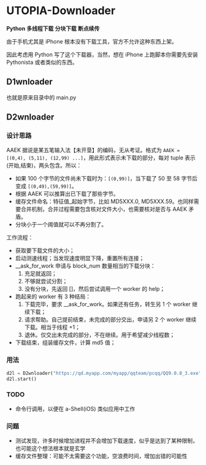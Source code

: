 # UTOPIA-Downloader

**Python** **多线程下载** **分块下载** **断点续传**

由于手机尤其是 iPhone 根本没有下载工具，官方不允许这种东西上架。

因此考虑用 Python 写了这个下载器，当然，想在 iPhone 上跑脚本你需要先安装 Pythonista 或者类似的东西。

## D1wnloader

也就是原来目录中的 main.py  

## D2wnloader

### 设计思路

AAEK 据说是某五笔输入法【未开垦】的编码，无从考证。格式为 `AAEK = [(0,4), (5,11), (12,99) ...]`，用此形式表示未下载的部分，每对 tuple 表示 (开始,结束)，两头包含。所以：

- 如果 100 个字节的文件尚未下载时为：`[(0,99)]`，当下载了 50 至 58 字节后变成 `[(0,49),(59,99)]`。
- 根据 AAEK 可以推算出已下载了那些字节。
- 缓存文件命名：特征值_起始字节，比如 MD5XXX.0, MD5XXX.59。也同样需要合并机制，合并过程需要包含核对文件大小，也需要核对是否与 AAEK 矛盾。
- 分块小于一个阈值就可以不再分割了。

工作流程：

- 获取要下载文件的大小；
- 启动测速线程；当发现速度明显下降，重置所有连接；
- __ask_for_work 申请与 block_num 数量相当的下载分块：
    1. 充足就返回；
    2. 不够就尝试分割；
    3. 没有分块，先返回 []，然后尝试调用一个 worker 的 help；
- 跑起来的 worker 有 3 种结局：
    1. 下载完毕，要求 __ask_for_work。如果还有任务，转生另 1 个 worker 继续下载；
    2. 请求帮助。自己提前结束，未完成的部分交出，申请另 2 个 worker 继续下载。相当于线程 +1；
    3. 退休。仅交出未完成的部分，不在继续。用于希望减少线程数；
- 下载结束，组装缓存文件，计算 md5 值；

### 用法

``` python
d2l = D2wnloader("https://qd.myapp.com/myapp/qqteam/pcqq/QQ9.0.8_3.exe")
d2l.start()
```

### TODO

- 命令行调用，以便在 a-Shell(iOS) 类似应用中工作

### 问题

- 测试发现，许多时候增加进程并不会增加下载速度，似乎是达到了某种限制，也可能这个想法根本就是玄学
- 缓存文件整理：可能不太需要这个功能，空浪费时间，增加出错的可能性
